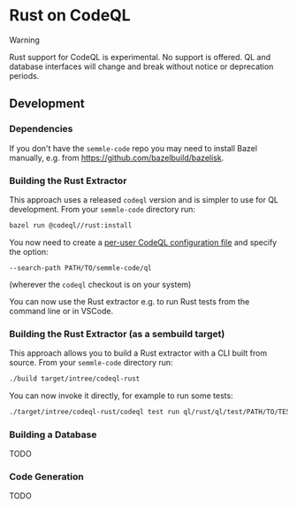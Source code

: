 # Rust on CodeQL

> [!WARNING]
> Rust support for CodeQL is experimental. No support is offered. QL and database interfaces will change and break without notice or deprecation periods.

## Development

### Dependencies

If you don't have the `semmle-code` repo you may need to install Bazel manually, e.g. from https://github.com/bazelbuild/bazelisk.

### Building the Rust Extractor

This approach uses a released `codeql` version and is simpler to use for QL development. From your `semmle-code` directory run:
```bash
bazel run @codeql//rust:install
```
You now need to create a [per-user CodeQL configuration file](https://docs.github.com/en/code-security/codeql-cli/using-the-advanced-functionality-of-the-codeql-cli/specifying-command-options-in-a-codeql-configuration-file#using-a-codeql-configuration-file) and specify the option:
```
--search-path PATH/TO/semmle-code/ql
```
(wherever the `codeql` checkout is on your system)

You can now use the Rust extractor e.g. to run Rust tests from the command line or in VSCode.

### Building the Rust Extractor (as a sembuild target)

This approach allows you to build a Rust extractor with a CLI built from source. From your `semmle-code` directory run:
```bash
./build target/intree/codeql-rust
```
You can now invoke it directly, for example to run some tests:
```bash
./target/intree/codeql-rust/codeql test run ql/rust/ql/test/PATH/TO/TEST/
```

### Building a Database

TODO

### Code Generation

TODO
